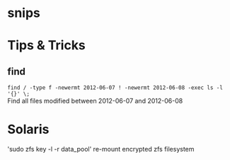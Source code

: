 snips
=====

# Tips & Tricks

## find

`find / -type f -newermt 2012-06-07 ! -newermt 2012-06-08 -exec ls -l '{}' \;`  
Find all files modified between 2012-06-07 and 2012-06-08 


# Solaris

'sudo zfs key -l -r data_pool' 
re-mount encrypted zfs filesystem
